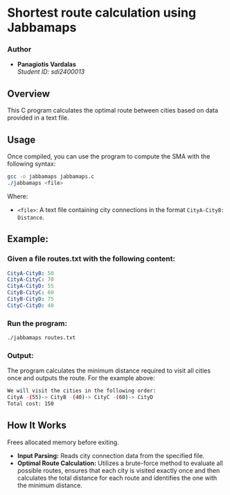 # Shortest route calculation using Jabbamaps


### Author

- **Panagiotis Vardalas**  
  *Student ID: sdi2400013*

## Overview

This C program calculates the optimal route between cities based on data provided in a text file.

## Usage
Once compiled, you can use the program to compute the SMA with the following syntax:

```sh
gcc -o jabbamaps jabbamaps.c
./jabbamaps <file>
```

Where:

- ``<file>``: A text file containing city connections in the format ``CityA-CityB: Distance``.

## Example:

### Given a file routes.txt with the following content:
```yml
CityA-CityB: 50
CityA-CityC: 70
CityA-CityD: 55
CityB-CityC: 60
CityB-CityD: 75
CityC-CityD: 40
```
### Run the program:

```sh
./jabbamaps routes.txt
```

### Output:

The program calculates the minimum distance required to visit all cities once and outputs the route. For the example above:
```sh
We will visit the cities in the following order:
CityA -(55)-> CityB -(40)-> CityC -(60)-> CityD
Total cost: 150
```
## How It Works

Frees allocated memory before exiting.
- **Input Parsing:** Reads city connection data from the specified file.
- **Optimal Route Calculation:** Utilizes a brute-force method to evaluate all possible routes, ensures that each city is visited exactly once and then calculates the total distance for each route and identifies the one with the minimum distance.

